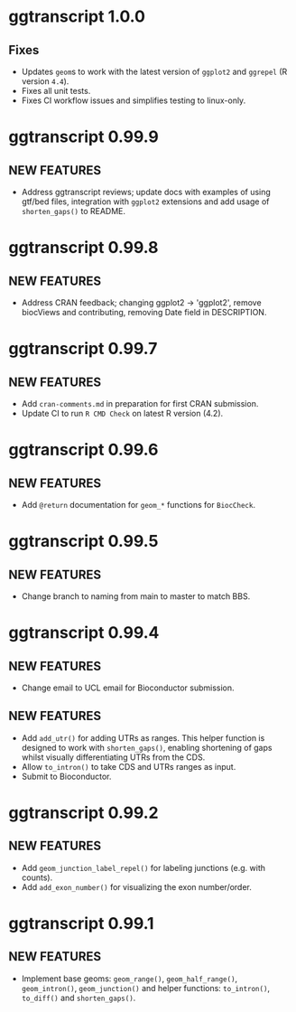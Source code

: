 
# ggtranscript 1.0.0

## Fixes

* Updates `geom`s to work with the latest version of `ggplot2` and `ggrepel` (R version `4.4`). 
* Fixes all unit tests.
* Fixes CI workflow issues and simplifies testing to linux-only.

# ggtranscript 0.99.9

## NEW FEATURES

* Address ggtranscript reviews; update docs with examples of using gtf/bed files, integration with `ggplot2` extensions and add usage of `shorten_gaps()` to README.

# ggtranscript 0.99.8

## NEW FEATURES

* Address CRAN feedback; changing ggplot2 -> 'ggplot2', remove biocViews and contributing, removing Date field in DESCRIPTION.

# ggtranscript 0.99.7

## NEW FEATURES

* Add `cran-comments.md` in preparation for first CRAN submission.
* Update CI to run `R CMD Check` on latest R version (4.2).

# ggtranscript 0.99.6

## NEW FEATURES

* Add `@return` documentation for `geom_*` functions for `BiocCheck`.

# ggtranscript 0.99.5

## NEW FEATURES

* Change branch to naming from main to master to match BBS.

# ggtranscript 0.99.4

## NEW FEATURES

* Change email to UCL email for Bioconductor submission. 

## NEW FEATURES

* Add `add_utr()` for adding UTRs as ranges. This helper function is designed to 
work with `shorten_gaps()`, enabling shortening of gaps whilst visually 
differentiating UTRs from the CDS.
* Allow `to_intron()` to take CDS and UTRs ranges as input. 
* Submit to Bioconductor.

# ggtranscript 0.99.2

## NEW FEATURES

* Add `geom_junction_label_repel()` for labeling junctions (e.g. with counts).
* Add `add_exon_number()` for visualizing the exon number/order.

# ggtranscript 0.99.1

## NEW FEATURES

* Implement base geoms: `geom_range()`, `geom_half_range()`, `geom_intron()`, 
`geom_junction()` and helper functions: `to_intron()`, `to_diff()` and 
`shorten_gaps()`.
